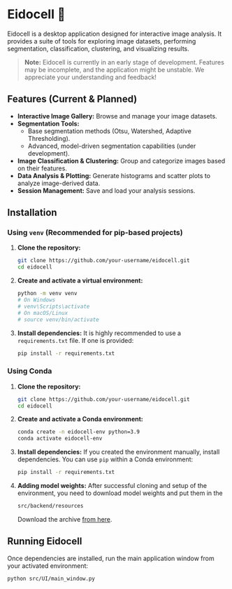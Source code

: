 # Eidocell 🔬

Eidocell is a desktop application designed for interactive image analysis. It provides a suite of tools for exploring image datasets, performing segmentation, classification, clustering, and visualizing results.

> **Note:** Eidocell is currently in an early stage of development. Features may be incomplete, and the application might be unstable. We appreciate your understanding and feedback!

## Features (Current & Planned)

*   **Interactive Image Gallery:** Browse and manage your image datasets.
*   **Segmentation Tools:**
    *   Base segmentation methods (Otsu, Watershed, Adaptive Thresholding).
    *   Advanced, model-driven segmentation capabilities (under development).
*   **Image Classification & Clustering:** Group and categorize images based on their features.
*   **Data Analysis & Plotting:** Generate histograms and scatter plots to analyze image-derived data.
*   **Session Management:** Save and load your analysis sessions.

## Installation

### Using `venv` (Recommended for pip-based projects)

1.  **Clone the repository:**
    ```bash
    git clone https://github.com/your-username/eidocell.git
    cd eidocell
    ```

2.  **Create and activate a virtual environment:**
    ```bash
    python -m venv venv
    # On Windows
    # venv\Scripts\activate
    # On macOS/Linux
    # source venv/bin/activate
    ```

3.  **Install dependencies:**
    It is highly recommended to use a `requirements.txt` file. If one is provided:
    ```bash
    pip install -r requirements.txt
    ```

### Using Conda

1.  **Clone the repository:**
    ```bash
    git clone https://github.com/your-username/eidocell.git
    cd eidocell
    ```

2.  **Create and activate a Conda environment:**
    ```bash
    conda create -n eidocell-env python=3.9
    conda activate eidocell-env
    ```

3.  **Install dependencies:**
    If you created the environment manually, install dependencies. You can use `pip` within a Conda environment:
    ```bash
    pip install -r requirements.txt
    ```

4.  **Adding model weights:**
    After successful cloning and setup of the environment, you need to download model weights and put them in the
    ```bash
    src/backend/resources
    ```
    Download the archive [from here](https://drive.google.com/file/d/1n5KeIvGgWTyxuStDs3n2bw67nPBmHDsP/view).

## Running Eidocell

Once dependencies are installed, run the main application window from your activated environment:
```bash
python src/UI/main_window.py
